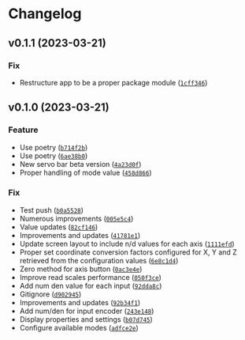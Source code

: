 # Changelog

<!--next-version-placeholder-->

## v0.1.1 (2023-03-21)
### Fix
* Restructure app to be a proper package module ([`1cff346`](https://gitlab.provvedo.com/sbertelli/rotary-controller-python/-/commit/1cff34637cc011be19afa0102fcd65c5b4190dbe))

## v0.1.0 (2023-03-21)
### Feature
* Use poetry ([`b714f2b`](https://gitlab.provvedo.com/sbertelli/rotary-controller-python/-/commit/b714f2b33a163b1b577932af25c7fb0b49fea93d))
* Use poetry ([`6ae38b0`](https://gitlab.provvedo.com/sbertelli/rotary-controller-python/-/commit/6ae38b0ccdf9e491b8d439205e8ca70b5dbcb73a))
* New servo bar beta version ([`4a23d0f`](https://gitlab.provvedo.com/sbertelli/rotary-controller-python/-/commit/4a23d0f9440f4f709eb5753ebec8898129c5c148))
* Proper handling of mode value ([`458d866`](https://gitlab.provvedo.com/sbertelli/rotary-controller-python/-/commit/458d8664507834eb1064d35ac69f2eac72b2d342))

### Fix
* Test push ([`b0a5528`](https://gitlab.provvedo.com/sbertelli/rotary-controller-python/-/commit/b0a552899c448bd14ffd2d353afa5e677ee4019a))
* Numerous improvements ([`005e5c4`](https://gitlab.provvedo.com/sbertelli/rotary-controller-python/-/commit/005e5c45bfe928042301a4e9017ccd483fe478a2))
* Value updates ([`82cf146`](https://gitlab.provvedo.com/sbertelli/rotary-controller-python/-/commit/82cf1465b7b1def824c0e5febffd8809b7e0bdd5))
* Improvements and updates ([`41781e1`](https://gitlab.provvedo.com/sbertelli/rotary-controller-python/-/commit/41781e132ef3187db39678f75b170c8e07c8137a))
* Update screen layout to include n/d values for each axis ([`1111efd`](https://gitlab.provvedo.com/sbertelli/rotary-controller-python/-/commit/1111efd2f5a6a678b9bc6dc0aa7ce66538f9b93c))
* Proper set coordinate conversion factors configured for X, Y and Z retrieved from the configuration values ([`6e8c1d4`](https://gitlab.provvedo.com/sbertelli/rotary-controller-python/-/commit/6e8c1d4de2b3ab3655cc305014250d51d26b9a17))
* Zero method for axis button ([`0ac3e4e`](https://gitlab.provvedo.com/sbertelli/rotary-controller-python/-/commit/0ac3e4eb35350c81cd3ab14b3c2b00fe8072d5ea))
* Improve read scales performance ([`050f3ce`](https://gitlab.provvedo.com/sbertelli/rotary-controller-python/-/commit/050f3cec19c88549648eb9ffed45a4eae03c7583))
* Add num den value for each input ([`92dda8c`](https://gitlab.provvedo.com/sbertelli/rotary-controller-python/-/commit/92dda8c31d901912a9ce37c5357667f325b9b15d))
* Gitignore ([`d902945`](https://gitlab.provvedo.com/sbertelli/rotary-controller-python/-/commit/d902945762abe633604b86cd0b470ac3dd081031))
* Improvements and updates ([`92b34f1`](https://gitlab.provvedo.com/sbertelli/rotary-controller-python/-/commit/92b34f13791a1c55d7580fa76fd3b05c3850f887))
* Add num/den for input encoder ([`243e148`](https://gitlab.provvedo.com/sbertelli/rotary-controller-python/-/commit/243e148140d870560d61dbef532c4a92bb12c7f7))
* Display properties and settings ([`b07d745`](https://gitlab.provvedo.com/sbertelli/rotary-controller-python/-/commit/b07d7455b6e6ea4fd6e7a33017f9e7c64c553907))
* Configure available modes ([`adfce2e`](https://gitlab.provvedo.com/sbertelli/rotary-controller-python/-/commit/adfce2ec37786ad4cd5fe824d3f2f28c3d1aff89))
